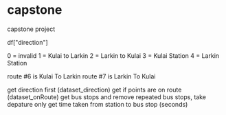 # capstone
capstone project

df["direction"]

0 = invalid
1 = Kulai to Larkin
2 = Larkin to Kulai
3 = Kulai Station
4 = Larkin Station

route #6 is Kulai To Larkin
route #7 is Larkin To Kulai

get direction first (dataset_direction)
get if points are on route (dataset_onRoute)
get bus stops and remove repeated bus stops, take depature only
get time taken from station to bus stop (seconds)
